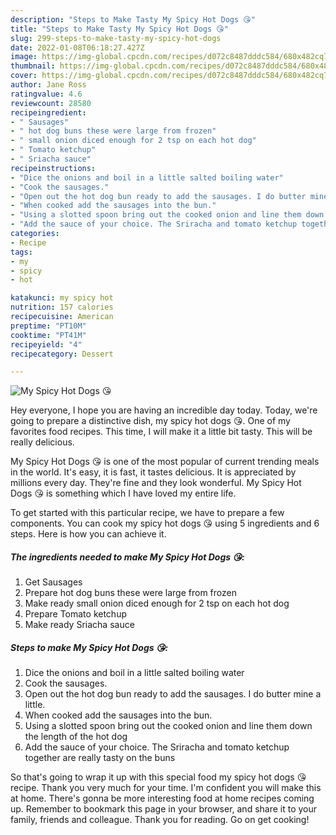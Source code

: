 ```yaml
---
description: "Steps to Make Tasty My Spicy Hot Dogs 😘"
title: "Steps to Make Tasty My Spicy Hot Dogs 😘"
slug: 299-steps-to-make-tasty-my-spicy-hot-dogs
date: 2022-01-08T06:18:27.427Z
image: https://img-global.cpcdn.com/recipes/d072c8487dddc584/680x482cq70/my-spicy-hot-dogs-recipe-main-photo.jpg
thumbnail: https://img-global.cpcdn.com/recipes/d072c8487dddc584/680x482cq70/my-spicy-hot-dogs-recipe-main-photo.jpg
cover: https://img-global.cpcdn.com/recipes/d072c8487dddc584/680x482cq70/my-spicy-hot-dogs-recipe-main-photo.jpg
author: Jane Ross
ratingvalue: 4.6
reviewcount: 28580
recipeingredient:
- " Sausages"
- " hot dog buns these were large from frozen"
- " small onion diced enough for 2 tsp on each hot dog"
- " Tomato ketchup"
- " Sriacha sauce"
recipeinstructions:
- "Dice the onions and boil in a little salted boiling water"
- "Cook the sausages."
- "Open out the hot dog bun ready to add the sausages. I do butter mine a little."
- "When cooked add the sausages into the bun."
- "Using a slotted spoon bring out the cooked onion and line them down the length of the hot dog"
- "Add the sauce of your choice. The Sriracha and tomato ketchup together are really tasty on the buns"
categories:
- Recipe
tags:
- my
- spicy
- hot

katakunci: my spicy hot 
nutrition: 157 calories
recipecuisine: American
preptime: "PT10M"
cooktime: "PT41M"
recipeyield: "4"
recipecategory: Dessert

---
```



![My Spicy Hot Dogs 😘](https://img-global.cpcdn.com/recipes/d072c8487dddc584/680x482cq70/my-spicy-hot-dogs-recipe-main-photo.jpg)

Hey everyone, I hope you are having an incredible day today. Today, we're going to prepare a distinctive dish, my spicy hot dogs 😘. One of my favorites food recipes. This time, I will make it a little bit tasty. This will be really delicious.



My Spicy Hot Dogs 😘 is one of the most popular of current trending meals in the world. It's easy, it is fast, it tastes delicious. It is appreciated by millions every day. They're fine and they look wonderful. My Spicy Hot Dogs 😘 is something which I have loved my entire life.


To get started with this particular recipe, we have to prepare a few components. You can cook my spicy hot dogs 😘 using 5 ingredients and 6 steps. Here is how you can achieve it.

<!--inarticleads1-->

##### The ingredients needed to make My Spicy Hot Dogs 😘:

1. Get  Sausages
1. Prepare  hot dog buns these were large from frozen
1. Make ready  small onion diced enough for 2 tsp on each hot dog
1. Prepare  Tomato ketchup
1. Make ready  Sriacha sauce




<!--inarticleads2-->

##### Steps to make My Spicy Hot Dogs 😘:

1. Dice the onions and boil in a little salted boiling water
1. Cook the sausages.
1. Open out the hot dog bun ready to add the sausages. I do butter mine a little.
1. When cooked add the sausages into the bun.
1. Using a slotted spoon bring out the cooked onion and line them down the length of the hot dog
1. Add the sauce of your choice. The Sriracha and tomato ketchup together are really tasty on the buns




So that's going to wrap it up with this special food my spicy hot dogs 😘 recipe. Thank you very much for your time. I'm confident you will make this at home. There's gonna be more interesting food at home recipes coming up. Remember to bookmark this page in your browser, and share it to your family, friends and colleague. Thank you for reading. Go on get cooking!
